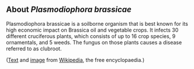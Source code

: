 About *Plasmodiophora brassicae* 
--------------------------------

Plasmodiophora brassicae is a soilborne organism that is best known for its high economic impact on Brassica oil and vegetable crops. It infects 30 different cruciferous plants, which consists of up to 16 crop species, 9 ornamentals, and 5 weeds. The fungus on those plants causes a disease referred to as clubroot.


([Text](http://en.wikipedia.org/wiki/Plasmodiophora_brassicae) and [image](https://en.wikipedia.org/wiki/Plasmodiophora_brassicae#/media/File:Plasmodiophora_brassicae_on_cauliflower,_Knolvoet_bij_bloemkool_(6).jpg) from 
[Wikipedia](http://en.wikipedia.org/), the free encyclopaedia.)